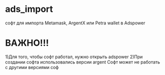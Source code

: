 # ads_import
софт для импорта Metamask, ArgentX или Petra wallet в Adspower

# ВАЖНО!!!
1)Для того, чтобы софт работал, нужно открыть adspower
2)При создании софта использовались версии argent                          Софт может не работать с другими версиями соф
